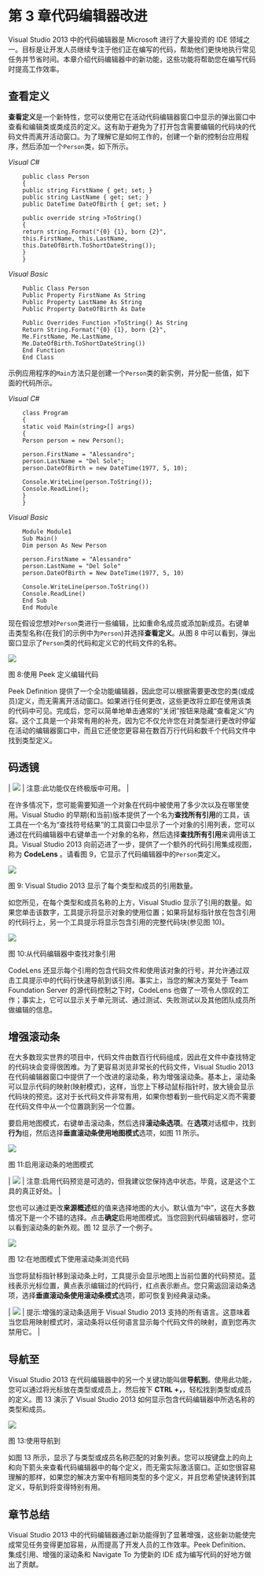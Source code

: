 # 第 3 章代码编辑器改进

Visual Studio 2013 中的代码编辑器是 Microsoft 进行了大量投资的 IDE 领域之一。目标是让开发人员继续专注于他们正在编写的代码，帮助他们更快地执行常见任务并节省时间。本章介绍代码编辑器中的新功能，这些功能将帮助您在编写代码时提高工作效率。

## 查看定义

**查看定义**是一个新特性，您可以使用它在活动代码编辑器窗口中显示的弹出窗口中查看和编辑类或类成员的定义。这有助于避免为了打开包含需要编辑的代码块的代码文件而离开活动窗口。为了理解它是如何工作的，创建一个新的控制台应用程序，然后添加一个`Person`类，如下所示。

*Visual C#*

```
    public class Person
    {
    public string FirstName { get; set; }
    public string LastName { get; set; }
    public DateTime DateOfBirth { get; set; }

    public override string >ToString()
    {
    return string.Format("{0} {1}, born {2}",
    this.FirstName, this.LastName,
    this.DateOfBirth.ToShortDateString());
    }
    }

```

*Visual Basic*

```
    Public Class Person
    Public Property FirstName As String
    Public Property LastName As String
    Public Property DateOfBirth As Date

    Public Overrides Function >ToString() As String
    Return String.Format("{0} {1}, born {2}",
    Me.FirstName, Me.LastName,
    Me.DateOfBirth.ToShortDateString())
    End Function
    End Class

```

示例应用程序的`Main`方法只是创建一个`Person`类的新实例，并分配一些值，如下面的代码所示。

*Visual C#*

```
    class Program
    {
    static void Main(string>[] args)
    {
    Person person = new Person();

    person.FirstName = "Alessandro";
    person.LastName = "Del Sole";
    person.DateOfBirth = new DateTime(1977, 5, 10);

    Console.WriteLine(person.ToString());
    Console.ReadLine();
    }
    }

```

*Visual Basic*

```
    Module Module1
    Sub Main()
    Dim person As New Person

    person.FirstName = "Alessandro"
    person.LastName = "Del Sole"
    person.DateOfBirth = New DateTime(1977, 5, 10)

    Console.WriteLine(person.ToString())
    Console.ReadLine()
    End Sub
    End Module

```

现在假设您想对`Person`类进行一些编辑，比如重命名成员或添加新成员。右键单击类型名称(在我们的示例中为`Person`)并选择**查看定义**。从图 8 中可以看到，弹出窗口显示了`Person`类的代码和定义它的代码文件的名称。

![](../Images/image011.jpg)

图 8:使用 Peek 定义编辑代码

Peek Definition 提供了一个全功能编辑器，因此您可以根据需要更改您的类(或成员)定义，而无需离开活动窗口。如果进行任何更改，这些更改将立即在使用该类的代码中可见。完成后，您可以简单地单击通常的“关闭”按钮来隐藏“查看定义”内容。这个工具是一个非常有用的补充，因为它不仅允许您在对类型进行更改时停留在活动的编辑器窗口中，而且它还使您更容易在数百万行代码和数千个代码文件中找到类型定义。

## 码透镜

| ![](../Images/note.png) | 注意:此功能仅在终极版中可用。 |

在许多情况下，您可能需要知道一个对象在代码中被使用了多少次以及在哪里使用。Visual Studio 的早期(和当前)版本提供了一个名为**查找所有引用**的工具，该工具在一个名为“查找符号结果”的工具窗口中显示了一个对象的引用列表，您可以通过在代码编辑器中右键单击一个对象的名称，然后选择**查找所有引用**来调用该工具。Visual Studio 2013 向前迈进了一步，提供了一个额外的代码引用集成视图，称为 **CodeLens** 。请看图 9，它显示了代码编辑器中的`Person`类定义。

![](../Images/image013.jpg)

图 9: Visual Studio 2013 显示了每个类型和成员的引用数量。

如您所见，在每个类型和成员名称的上方，Visual Studio 显示了引用的数量。如果您单击该数字，工具提示将显示对象的使用位置；如果将鼠标指针放在包含引用的代码行上，另一个工具提示将显示包含引用的完整代码块(参见图 10)。

![](../Images/image014.jpg)

图 10:从代码编辑器中查找对象引用

CodeLens 还显示每个引用的包含代码文件和使用该对象的行号，并允许通过双击工具提示中的代码行快速导航到该引用。事实上，当您的解决方案处于 Team Foundation Server 的源代码控制之下时，CodeLens 也做了一项令人惊叹的工作；事实上，它可以显示关于单元测试、通过测试、失败测试以及其他团队成员所做编辑的信息。

## 增强滚动条

在大多数现实世界的项目中，代码文件由数百行代码组成，因此在文件中查找特定的代码块会变得很困难。为了更容易浏览非常长的代码文件，Visual Studio 2013 在代码编辑器窗口中提供了一个改进的滚动条，称为增强滚动条。基本上，滚动条可以显示代码的映射(映射模式)，这样，当您上下移动鼠标指针时，放大镜会显示代码块的预览。这对于长代码文件非常有用，如果你想看到一些代码定义而不需要在代码文件中从一个位置跳到另一个位置。

要启用地图模式，右键单击滚动条，然后选择**滚动条选项**。在**选项**对话框中，找到**行为**组，然后选择**垂直滚动条使用地图模式**选项，如图 11 所示。

![](../Images/image015.jpg)

图 11:启用滚动条的地图模式

| ![](../Images/note.png) | 注意:启用代码预览是可选的，但我建议您保持选中状态。毕竟，这是这个工具的真正好处。 |

您也可以通过更改**来源概述**框的值来选择地图的大小。默认值为“中”，这在大多数情况下是一个不错的选择。点击**确定**启用地图模式。当您回到代码编辑器时，您可以看到滚动条的新外观。图 12 显示了一个例子。

![](../Images/image017.jpg)

图 12:在地图模式下使用滚动条浏览代码

当您将鼠标指针移到滚动条上时，工具提示会显示地图上当前位置的代码预览。蓝线表示光标位置，黄点表示编辑过的代码行，红点表示断点。您只需返回滚动条选项，选择**垂直滚动条使用滚动条模式**选项，即可恢复到经典滚动条。

| ![](../Images/tip.png) | 提示:增强的滚动条适用于 Visual Studio 2013 支持的所有语言。这意味着当您启用映射模式时，滚动条将以任何语言显示每个代码文件的映射，直到您再次禁用它。 |

## 导航至

Visual Studio 2013 在代码编辑器中的另一个关键功能叫做**导航到**。使用此功能，您可以通过将光标放在类型或成员上，然后按下 **CTRL +，**，轻松找到类型或成员的定义。图 13 演示了 Visual Studio 2013 如何显示包含代码编辑器中所选名称的类型和成员。

![](../Images/image018.jpg)

图 13:使用导航到

如图 13 所示，显示了与类型或成员名称匹配的对象列表。您可以按键盘上的向上和向下箭头来查看代码编辑器中的每个定义，而无需实际激活窗口。正如您很容易理解的那样，如果您的解决方案中有相同类型的多个定义，并且您希望快速转到其定义，导航到将变得特别有用。

## 章节总结

Visual Studio 2013 中的代码编辑器通过新功能得到了显著增强，这些新功能使完成常见任务变得更加容易，从而提高了开发人员的工作效率。Peek Definition、集成引用、增强的滚动条和 Navigate To 为使新的 IDE 成为编写代码的好地方做出了贡献。